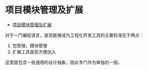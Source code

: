 # 项目模块管理及扩展
<!--ts-->
* [项目模块管理及扩展](#项目模块管理及扩展)

<!-- Created by https://github.com/ekalinin/github-markdown-toc -->
<!-- Added by: runner, at: Wed Jun 15 03:26:26 UTC 2022 -->

<!--te-->

对于一门编程语言，是否能够成为工程化开发工具的主要标准在于两点：
1. 包管理、模块管理
2. 扩展工具是否方便加入


这里面包含一些通用的设计抽象，因此专门作为单独的一层。